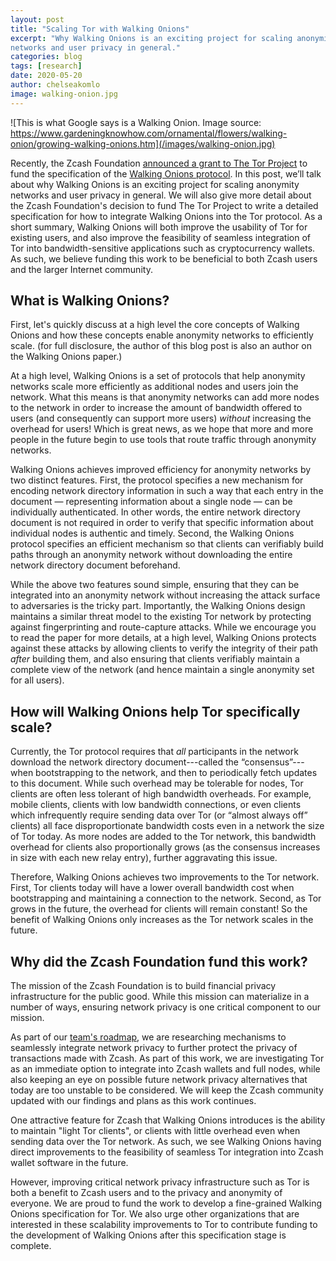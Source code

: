 ```yaml
---
layout: post
title: "Scaling Tor with Walking Onions"
excerpt: "Why Walking Onions is an exciting project for scaling anonymity
networks and user privacy in general."
categories: blog
tags: [research]
date: 2020-05-20
author: chelseakomlo
image: walking-onion.jpg
---
```


![This is what Google says is a Walking Onion. Image source:
https://www.gardeningknowhow.com/ornamental/flowers/walking-onion/growing-walking-onions.htm](/images/walking-onion.jpg)

Recently, the Zcash Foundation [announced a grant to The Tor
Project](https://grants.zfnd.org/proposals/1642205075-walking-onions-scaling-the-tor-network)
to fund the specification of the [Walking Onions
protocol](https://crysp.uwaterloo.ca/software/walkingonions/). In this post,
we’ll talk about why Walking Onions is an exciting project for scaling anonymity
networks and user privacy in general. We will also give more detail about the
Zcash Foundation's decision to fund The Tor Project to write a detailed
specification for how to integrate Walking Onions into the Tor protocol. As a
short summary, Walking Onions will both improve the usability of Tor for
existing users, and also improve the feasibility of seamless integration of Tor
into bandwidth-sensitive applications such as cryptocurrency wallets. As such,
we believe funding this work to be beneficial to both Zcash users and the larger
Internet community.

## What is Walking Onions?

First, let's quickly discuss at a high level the core concepts of Walking Onions
and how these concepts enable anonymity networks to efficiently scale. (for full
disclosure, the author of this blog post is also an author on the Walking Onions
paper.)

At a high level, Walking Onions is a set of protocols that help anonymity
networks scale more efficiently as additional nodes and users join the network.
What this means is that anonymity networks can add more nodes to the network in
order to increase the amount of bandwidth offered to users (and consequently can
support more users) *without* increasing the overhead for users! Which is great
news, as we hope that more and more people in the future begin to use tools that
route traffic through anonymity networks.

Walking Onions achieves improved efficiency for anonymity networks by two
distinct features. First, the protocol specifies a new mechanism for encoding
network directory information in such a way that each entry in the document —
representing information about a single node — can be individually
authenticated. In other words, the entire network directory document is not
required in order to verify that specific information about individual nodes is
authentic and timely.  Second, the Walking Onions protocol specifies an
efficient mechanism so that clients can verifiably build paths through an
anonymity network without downloading the entire network directory document
beforehand.

While the above two features sound simple, ensuring that they can be integrated
into an anonymity network without increasing the attack surface to adversaries
is the tricky part. Importantly, the Walking Onions design maintains a similar
threat model to the existing Tor network by protecting against fingerprinting
and route-capture attacks. While we encourage you to read the paper for more
details, at a high level, Walking Onions protects against these attacks by
allowing clients to verify the integrity of their path *after* building them,
and also ensuring that clients verifiably maintain a complete view of the
network (and hence maintain a single anonymity set for all users).

## How will Walking Onions help Tor specifically scale?

Currently, the Tor protocol requires that *all* participants in the network
download the network directory document---called the “consensus”---when
bootstrapping to the network, and then to periodically fetch updates to this
document. While such overhead may be tolerable for nodes, Tor clients are often
less tolerant of high bandwidth overheads. For example, mobile clients, clients
with low bandwidth connections, or even clients which infrequently require
sending data over Tor (or “almost always off” clients) all face disproportionate
bandwidth costs even in a network the size of Tor today. As more nodes are added
to the Tor network, this bandwidth overhead for clients also proportionally
grows (as the consensus increases in size with each new relay entry), further
aggravating this issue.

Therefore, Walking Onions achieves two improvements to the Tor network. First,
Tor clients today will have a lower overall bandwidth cost when bootstrapping
and maintaining a connection to the network. Second, as Tor grows in the future,
the overhead for clients will remain constant! So the benefit of Walking Onions
only increases as the Tor network scales in the future.

## Why did the Zcash Foundation fund this work?

The mission of the Zcash Foundation is to build financial privacy infrastructure
for the public good. While this mission can materialize in a number of ways,
ensuring network privacy is one critical component to our mission.

As part of our [team's roadmap](https://www.zfnd.org/blog/eng-roadmap-2020/), we
are researching mechanisms to seamlessly integrate network privacy to further
protect the privacy of transactions made with Zcash. As part of this work, we
are investigating Tor as an immediate option to integrate into Zcash wallets and
full nodes, while also keeping an eye on possible future network privacy
alternatives that today are too unstable to be considered. We will keep the
Zcash community updated with our findings and plans as this work continues.

One attractive feature for Zcash that Walking Onions introduces is the ability
to maintain "light Tor clients", or clients with little overhead even when
sending data over the Tor network. As such, we see Walking Onions having direct
improvements to the feasibility of seamless Tor integration into Zcash wallet
software in the future.

However, improving critical network privacy infrastructure such as Tor is both a
benefit to Zcash users and to the privacy and anonymity of everyone. We are
proud to fund the work to develop a fine-grained Walking Onions specification
for Tor. We also urge other organizations that are interested in these
scalability improvements to Tor to contribute funding to the development of
Walking Onions after this specification stage is complete.

